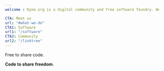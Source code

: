 ```yaml
---
welcome : Dyne.org is a digital community and free software foundry. We share tools, practices and narratives that empower artists, creatives and citizens in the digital age.

CTA: Meet us
url: "#what-we-do"
CTA1: Software
url1: "/software"
CTA2: Community
url2: "/linktree"
---
```


Free to share code.

**Code to share freedom**.